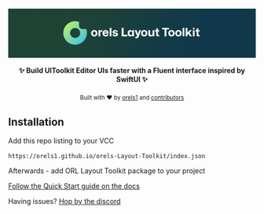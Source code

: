 ![Banner](Website/banner.png)

<p align="center">
<strong>✨ Build UIToolkit Editor UIs faster with a Fluent interface inspired by SwiftUI ✨</strong>
</p>

<p align="center">
  <sub>Built with ❤︎ by
  <a href="https://twitter.com/orels1_">orels1</a> and
  <a href="https://github.com/orels1/orels-Layout-Toolkit/graphs/contributors">
    contributors
  </a>
  </sub>
</p>

## Installation

Add this repo listing to your VCC

```
https://orels1.github.io/orels-Layout-Toolkit/index.json
```

Afterwards - add ORL Layout Toolkit package to your project

[Follow the Quick Start guide on the docs](https://layout.orels.sh)

Having issues? [Hop by the discord](https://discord.gg/orels1)
